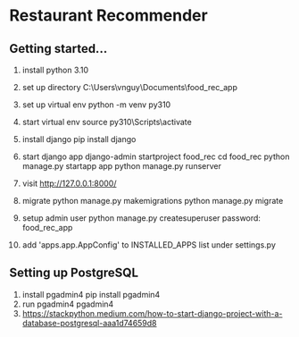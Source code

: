 # Restaurant Recommender

## Getting started...
1. install python 3.10
2. set up directory
    C:\Users\vnguy\Documents\food_rec_app
3. set up virtual env
    python -m venv py310
4. start virtual env
    source py310\Scripts\activate
5. install django
    pip install django
6. start django app
    django-admin startproject food_rec
    cd food_rec
    python manage.py startapp app
    python manage.py runserver
7. visit http://127.0.0.1:8000/
8. migrate
    python manage.py makemigrations
    python manage.py migrate

9. setup admin user
    python manage.py createsuperuser
    password: food_rec_app
10. add 'apps.app.AppConfig' to INSTALLED_APPS list under settings.py

## Setting up PostgreSQL
1. install pgadmin4
    pip install pgadmin4
2. run pgadmin4
    pgadmin4
3. https://stackpython.medium.com/how-to-start-django-project-with-a-database-postgresql-aaa1d74659d8